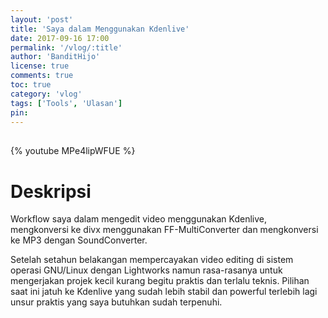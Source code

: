 ```yaml
---
layout: 'post'
title: 'Saya dalam Menggunakan Kdenlive'
date: 2017-09-16 17:00
permalink: '/vlog/:title'
author: 'BanditHijo'
license: true
comments: true
toc: true
category: 'vlog'
tags: ['Tools', 'Ulasan']
pin:
---
```


<div style="margin-top:30px;"></div>

{% youtube MPe4lipWFUE %}

# Deskripsi

Workflow saya dalam mengedit video menggunakan Kdenlive, mengkonversi ke divx menggunakan FF-MultiConverter dan mengkonversi ke MP3 dengan SoundConverter.

Setelah setahun belakangan mempercayakan video editing di sistem operasi GNU/Linux dengan Lightworks namun rasa-rasanya untuk mengerjakan projek kecil kurang begitu praktis dan terlalu teknis. Pilihan saat ini jatuh ke Kdenlive yang sudah lebih stabil dan powerful terlebih lagi unsur praktis yang saya butuhkan sudah terpenuhi.
